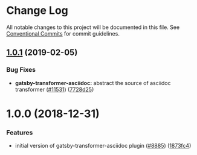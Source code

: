 # Change Log

All notable changes to this project will be documented in this file.
See [Conventional Commits](https://conventionalcommits.org) for commit guidelines.

## [1.0.1](https://github.com/gatsbyjs/gatsby/tree/master/packages/gatsby-transformer-asciidoc/compare/gatsby-transformer-asciidoc@1.0.0...gatsby-transformer-asciidoc@1.0.1) (2019-02-05)

### Bug Fixes

- **gatsby-transformer-asciidoc:** abstract the source of asciidoc transformer ([#11531](https://github.com/gatsbyjs/gatsby/tree/master/packages/gatsby-transformer-asciidoc/issues/11531)) ([7728d25](https://github.com/gatsbyjs/gatsby/tree/master/packages/gatsby-transformer-asciidoc/commit/7728d25))

<a name="1.0.0"></a>

# 1.0.0 (2018-12-31)

### Features

- initial version of gatsby-transformer-asciidoc plugin ([#8885](https://github.com/gatsbyjs/gatsby/tree/master/packages/gatsby-transformer-asciidoc/issues/8885)) ([1873fc4](https://github.com/gatsbyjs/gatsby/tree/master/packages/gatsby-transformer-asciidoc/commit/1873fc4))
